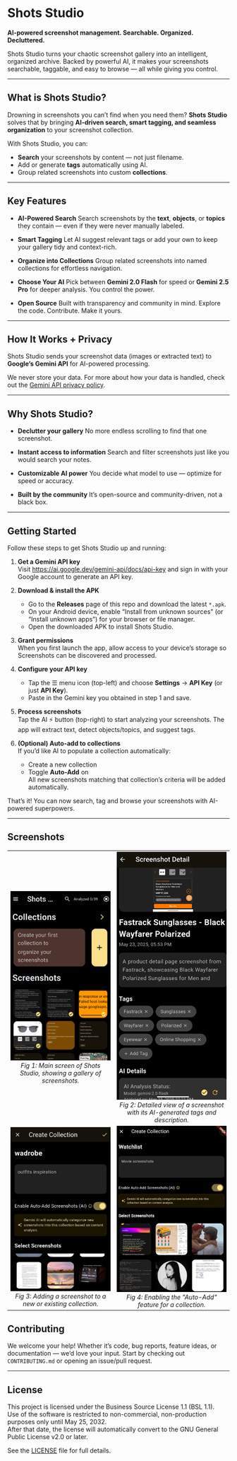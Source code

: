 # Shots Studio

**AI-powered screenshot management. Searchable. Organized. Decluttered.**

Shots Studio turns your chaotic screenshot gallery into an intelligent, organized archive. Backed by powerful AI, it makes your screenshots searchable, taggable, and easy to browse — all while giving you control.

---

## What is Shots Studio?

Drowning in screenshots you can’t find when you need them?
**Shots Studio** solves that by bringing **AI-driven search, smart tagging, and seamless organization** to your screenshot collection.

With Shots Studio, you can:

* **Search** your screenshots by content — not just filename.
* Add or generate **tags** automatically using AI.
* Group related screenshots into custom **collections**.

---

## Key Features

* **AI-Powered Search**
  Search screenshots by the **text**, **objects**, or **topics** they contain — even if they were never manually labeled.

* **Smart Tagging**
  Let AI suggest relevant tags or add your own to keep your gallery tidy and context-rich.

* **Organize into Collections**
  Group related screenshots into named collections for effortless navigation.

* **Choose Your AI**
  Pick between **Gemini 2.0 Flash** for speed or **Gemini 2.5 Pro** for deeper analysis. You control the power.

* **Open Source**
  Built with transparency and community in mind. Explore the code. Contribute. Make it yours.

---

## How It Works + Privacy

Shots Studio sends your screenshot data (images or extracted text) to **Google’s Gemini API** for AI-powered processing.

We never store your data. For more about how your data is handled, check out the [Gemini API privacy policy](https://ai.google.dev/gemini-api/terms).

---

## Why Shots Studio?

* **Declutter your gallery**
  No more endless scrolling to find that one screenshot.

* **Instant access to information**
  Search and filter screenshots just like you would search your notes.

* **Customizable AI power**
  You decide what model to use — optimize for speed or accuracy.

* **Built by the community**
  It’s open-source and community-driven, not a black box.

---

## Getting Started

Follow these steps to get Shots Studio up and running:

1. **Get a Gemini API key**  
   Visit https://ai.google.dev/gemini-api/docs/api-key and sign in with your Google account to generate an API key.

2. **Download & install the APK**  
   - Go to the **Releases** page of this repo and download the latest `*.apk`.  
   - On your Android device, enable “Install from unknown sources” (or “Install unknown apps”) for your browser or file manager.  
   - Open the downloaded APK to install Shots Studio.

3. **Grant permissions**  
   When you first launch the app, allow access to your device’s storage so Screenshots can be discovered and processed.

4. **Configure your API key**  
   - Tap the ☰ menu icon (top-left) and choose **Settings** → **API Key** (or just **API Key**).  
   - Paste in the Gemini key you obtained in step 1 and save.

5. **Process screenshots**  
   Tap the AI ⚡️ button (top-right) to start analyzing your screenshots. The app will extract text, detect objects/topics, and suggest tags.

6. **(Optional) Auto-add to collections**  
   If you’d like AI to populate a collection automatically:  
   - Create a new collection  
   - Toggle **Auto-Add** on  
   All new screenshots matching that collection’s criteria will be added automatically.

That’s it! You can now search, tag and browse your screenshots with AI-powered superpowers.

---

## Screenshots

<table>
  <tr>
    <td align="center">
      <img src="assets/home_page.png" alt="Shots Studio Home Page" width="300"/>
      <br/>
      <em>Fig 1: Main screen of Shots Studio, showing a gallery of screenshots.</em>
    </td>
    <td align="center">
      <img src="assets/screenshot_details.png" alt="Screenshot Details View" width="300"/>
      <br/>
      <em>Fig 2: Detailed view of a screenshot with its AI-generated tags and description.</em>
    </td>
  </tr>
  <tr>
    <td align="center">
      <img src="assets/collection_add.png" alt="Adding to Collection" width="300"/>
      <br/>
      <em>Fig 3: Adding a screenshot to a new or existing collection.</em>
    </td>
    <td align="center">
      <img src="assets/collection_add2.png" alt="Auto-add to Collection Toggle" width="300"/>
      <br/>
      <em>Fig 4: Enabling the "Auto-Add" feature for a collection.</em>
    </td>
  </tr>
</table>

## Contributing

We welcome your help! Whether it’s code, bug reports, feature ideas, or documentation — we’d love your input.
Start by checking out `CONTRIBUTING.md` or opening an issue/pull request.

---

## License

This project is licensed under the Business Source License 1.1 (BSL 1.1).  
Use of the software is restricted to non-commercial, non-production purposes only until May 25, 2032.  
After that date, the license will automatically convert to the GNU General Public License v2.0 or later.  

See the [LICENSE](LICENSE) file for full details.
